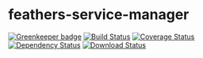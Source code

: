 # feathers-service-manager

[![Greenkeeper badge](https://badges.greenkeeper.io/lukeburpee/feathers-service-manager.svg)](https://greenkeeper.io/)
[![Build Status](https://travis-ci.org/lukeburpee/feathers-service-manager.png?branch=master)](https://travis-ci.org/lukeburpee/feathers-service-manager)
[![Coverage Status](https://coveralls.io/repos/github/lukeburpee/feathers-service-manager/badge.svg?branch=master)](https://coveralls.io/github/lukeburpee/feathers-service-manager?branch=master)
[![Dependency Status](https://img.shields.io/david/lukeburpee/feathers-service-manager.svg?style=flat-square)](https://david-dm.org/lukeburpee/feathers-service-manager)
[![Download Status](https://img.shields.io/npm/dm/feathers-service-manager.svg?style=flat-square)](https://www.npmjs.com/package/feathers-service-manager)